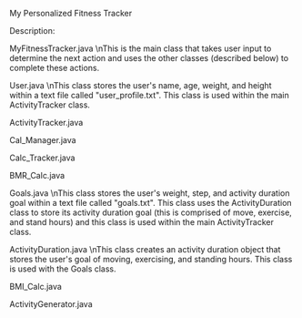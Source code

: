 My Personalized Fitness Tracker

Description:

MyFitnessTracker.java
\nThis is the main class that takes user input to determine the next action and uses the other classes (described below) to complete these actions.  

User.java
\nThis class stores the user's name, age, weight, and height within a text file called "user_profile.txt".  This class is used within the main ActivityTracker class.

ActivityTracker.java

Cal_Manager.java

Calc_Tracker.java

BMR_Calc.java

Goals.java
\nThis class stores the user's weight, step, and activity duration goal within a text file called "goals.txt".  This class uses the ActivityDuration class to store its activity           duration goal (this is comprised of move, exercise, and stand hours) and this class is used within the main ActivityTracker class.  

ActivityDuration.java
\nThis class creates an activity duration object that stores the user's goal of moving, exercising, and standing hours.  This class is used with the Goals class.

BMI_Calc.java

ActivityGenerator.java

